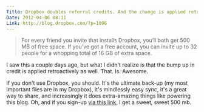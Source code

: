 ```yaml
---
Title: Dropbox doubles referral credits. And the change is applied retroactively!
Date: 2012-04-06 08:11
Link: http://blog.dropbox.com/?p=1096
---
```

>For every friend you invite that installs Dropbox, you’ll both get 500 MB of free space. If you’ve got a free account, you can invite up to 32 people for a whopping total of 16 GB of extra space.

I saw this a couple days ago, but what I didn't realize is that the bump up in credit is applied retroactively as well. That. Is. Awesome.

If you don't use Dropbox, you should. It's the ultimate back-up (my most important files are in my Dropbox), it's mindlessly easy sync, it's a great way to share, and increasingly it does extra-amazing things like powering this blog. Oh, and if you sign-up [via this link](http://db.tt/GSpm6jvV), I get a sweet, sweet 500 mb.